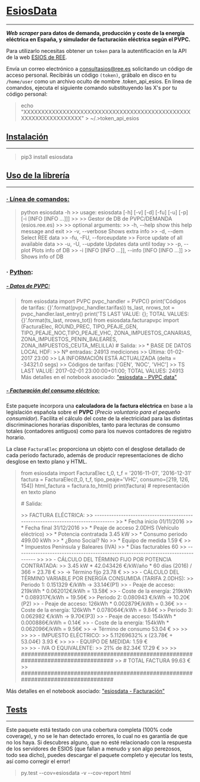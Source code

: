 # [**EsiosData**](https://github.com/azogue/esiosdata/blob/master/README.md#esiosdata)
***

***Web scraper* para datos de demanda, producción y coste de la energía eléctrica en España, y simulador de facturación eléctrica según el PVPC.**

Para utilizarlo necesitas obtener un `token` para la autentificación en la API de la web [ESIOS de REE](https://www.esios.ree.es/es).

Envía un correo electrónico a [consultasios@ree.es](consultasios@ree.es) solicitando un código de acceso personal.
Recibirás un código ``(token)``, grábalo en disco en tu ``/home/user`` como un archivo oculto de nombre .token_api_esios. En línea de comandos, ejecuta el siguiente comando substituyendo las X's por tu código personal:

>echo "XXXXXXXXXXXXXXXXXXXXXXXXXXXXXXXXXXXXXXXXXXXXXXXXXXXXXXXXXXXXXXXX" > ~/.>token_api_esios

## [**Instalación**](https://github.com/azogue/esiosdata/blob/master/README.md#instalaci%C3%B3n)
***
>pip3 install esiosdata 

## [**Uso de la librería**](https://github.com/azogue/esiosdata/blob/master/README.md#uso-de-la-librer%C3%ADa)
***
### [**· Línea de comandos:**](https://github.com/azogue/esiosdata/blob/master/README.md#-l%C3%ADnea-de-comandos)

>python esiosdata -h
\>> usage: esiosdata [-h] [-v] [-d] [-fu] [-u] [-p] [-i [INFO [INFO ...]]]
\>> 
\>> Gestor de DB de PVPC/DEMANDA (esios.ree.es)
\>> 
\>> optional arguments:
\>>   -h, --help            show this help message and exit
\>>   -v, --verbose         Shows extra info
\>>   -d, --dem             Select REE data
\>>   -fu, -FU, --forceupdate
\>>                         Force update of all available data
\>>   -u, -U, --update      Updates data until today
\>>   -p, --plot            Plots info of DB
\>>   -i [INFO [INFO ...]], --info [INFO [INFO ...]]
\>>                         Shows info of DB 
>
### · [**Python**](https://github.com/azogue/esiosdata/blob/master/README.md#-python):
##### [**- Datos de PVPC:**](https://github.com/azogue/esiosdata/blob/master/README.md#--datos-de-pvpc)
>from esiosdata import PVPC
pvpc_handler = PVPC()
print('Códigos de tarifas: {}'.format(pvpc_handler.tarifas))
ts_last, nrows_tot = pvpc_handler.last_entry()
print('TS LAST VALUE: {}; TOTAL VALUES: {}'.format(ts_last, nrows_tot))
from esiosdata.facturapvpc import (FacturaElec, ROUND_PREC, TIPO_PEAJE_GEN, TIPO_PEAJE_NOC,TIPO_PEAJE_VHC,
ZONA_IMPUESTOS_CANARIAS, ZONA_IMPUESTOS_PENIN_BALEARES, ZONA_IMPUESTOS_CEUTA_MELILLA)
\# Salida:
\>> * BASE DE DATOS LOCAL HDF:
\>> 	Nº entradas:	24913 mediciones
\>> 	Última:     	01-02-2017 23:00
\>> LA INFORMACIÓN ESTÁ ACTUALIZADA (delta = -34321.0 segs)
\>> Códigos de tarifas: ['GEN', 'NOC', 'VHC']
\>> TS LAST VALUE: 2017-02-01 23:00:00+01:00; TOTAL VALUES: 24913
Más detalles en el notebook asociado: ["esiosdata - PVPC data"](https://github.com/azogue/esiosdata/blob/master/notebooks/esiosdata%20-%20PVPC%20data.ipynb)
>
##### [**- Facturación del consumo eléctrico:**](https://github.com/azogue/esiosdata/blob/master/README.md#--facturaci%C3%B3n-del-consumo-el%C3%A9ctrico)
Este paquete incorpora una **calculadora de la factura eléctrica** en base a la legislación española sobre el **PVPC** (*Precio voluntario para el pequeño consumidor*). Facilita el cálculo del coste de la electricidad para las distintas discriminaciones horarias disponibles, tanto para lecturas de consumo totales (contadores antiguos) como para los nuevos contadores de registro horario.

La clase ``FacturaElec`` proporciona un objeto con el desglose detallado de cada periodo facturado, además de producir representaciones de dicho desglose en texto plano y HTML.

>from esiosdata import FacturaElec
t_0, t_f = '2016-11-01', '2016-12-31'
factura = FacturaElec(t_0, t_f, tipo_peaje='VHC', consumo=[219, 126, 154])
html_factura = factura.to_html()
print(factura)  # representación en texto plano
>
>\# Salida:
>
>\>> FACTURA ELÉCTRICA:
\>> --------------------------------------------------------------------------------
\>> * Fecha inicio             	01/11/2016
\>> * Fecha final              	31/12/2016
\>> * Peaje de acceso          	2.0DHS (Vehículo eléctrico)
\>> * Potencia contratada      	3.45 kW
\>> * Consumo periodo          	499.00 kWh
\>> * ¿Bono Social?            	No
\>> * Equipo de medida         	1.59 €
\>> * Impuestos                	Península y Baleares (IVA)
\>> * Días facturables         	60
\>> --------------------------------------------------------------------------------
\>> 
\>> - CÁLCULO DEL TÉRMINO FIJO POR POTENCIA CONTRATADA:
\>>     3.45 kW * 42.043426 €/kW/año * 60 días (2016) / 366 = 23.78 €
\>>      -> Término fijo                                                   23.78 €
\>> 
\>> - CÁLCULO DEL TÉRMINO VARIABLE POR ENERGÍA CONSUMIDA (TARIFA 2.0DHS):
\>>     Periodo 1: 0.151329 €/kWh                          -> 33.14€(P1)
\>>     - Peaje de acceso: 219kWh * 0.062012€/kWh = 13.58€
\>>     - Coste de la energía: 219kWh * 0.089317€/kWh = 19.56€
\>>     Periodo 2: 0.080943 €/kWh                          -> 10.20€(P2)
\>>     - Peaje de acceso: 126kWh * 0.002879€/kWh = 0.36€
\>>     - Coste de la energía: 126kWh * 0.078064€/kWh = 9.84€
\>>     Periodo 3: 0.062982 €/kWh                          -> 9.70€(P3)
\>>     - Peaje de acceso: 154kWh * 0.000886€/kWh = 0.14€
\>>     - Coste de la energía: 154kWh * 0.062096€/kWh = 9.56€
\>>      -> Término de consumo                                             53.04 €
\>> 
\>> 
\>> 
\>> - IMPUESTO ELÉCTRICO:
\>>     5.11269632% x (23.78€ + 53.04€)                                    3.93 €
\>> 
\>> - EQUIPO DE MEDIDA:                                                    1.59 €\
\>> 
\>> - IVA O EQUIVALENTE:
\>>     21% de 82.34€                                                      17.29 €
\>> 
\>> ################################################################################
\>> # TOTAL FACTURA                                                        99.63 €
\>> ################################################################################
>
Más detalles en el notebook asociado: ["esiosdata - Facturación"](https://github.com/azogue/esiosdata/blob/master/notebooks/esiosdata%20-%20Facturaci%C3%B3n.ipynb)

## [**Tests**](https://github.com/azogue/esiosdata/blob/master/README.md#tests)
***
Este paquete está testado con una cobertura completa (100% code coverage), y no se le han detectado errores, lo cual no es garantía de que no los haya. Si descubres alguno, que no esté relacionado con la respuesta de los servidores de ESIOS (que fallan a menudo y son algo perezosos, todo sea dicho), puedes descargar el paquete completo y ejecutar los tests, así como corregir el error!

>py.test --cov=esiosdata -v --cov-report html